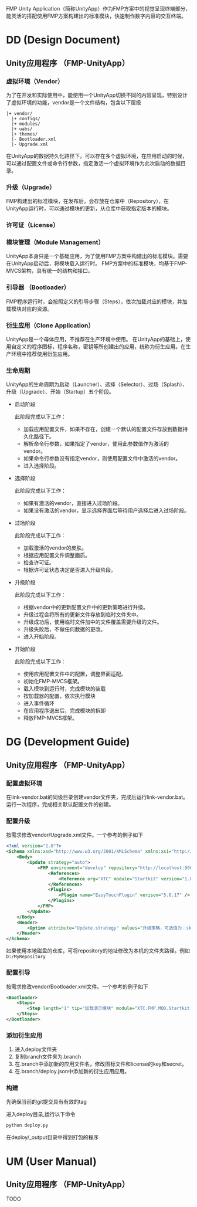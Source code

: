 FMP Unity Application（简称UnityApp）作为FMP方案中的视觉呈现终端部分，能灵活的搭配使用FMP方案构建出的标准模块，快速制作数字内容的交互终端。

# DD (Design Document)

## Unity应用程序 （FMP-UnityApp）

### 虚拟环境（Vendor）

为了在开发和实际使用中，能使用一个UnityApp切换不同的内容呈现，特别设计了虚拟环境的功能，vendor是一个文件结构，包含以下层级

```
|+ vendor/
  |+ configs/
  |+ modules/
  |+ uabs/
  |+ themes/
  |- Bootloader.xml
  |- Upgrade.xml
```

在UnityApp的数据持久化路径下，可以存在多个虚拟环境，在应用启动的时候，可以通过配置文件或命令行参数，指定激活一个虚拟环境作为此次启动的数据目录。

### 升级（Upgrade）

FMP构建出的标准模块，在发布后，会存放在仓库中（Repository），在UnityApp运行时，可以通过模块的更新，从仓库中获取指定版本的模块。


### 许可证（License）

### 模块管理（Module Management）

UnityApp本身只是一个基础应用，为了使用FMP方案中构建出的标准模块。需要在UnityApp启动后，将模块载入运行时。
FMP方案中的标准模块，均基于FMP-MVCS架构，具有统一的结构和接口。

### 引导器 （Bootloader）

FMP程序运行时，会按照定义的引导步骤（Steps），依次加载对应的模块，并加载模块对应的资源。

### 衍生应用（Clone Application）

UnityApp是一个母体应用，不推荐在生产环境中使用。
在UnityApp的基础上，使用自定义的程序图标，程序名称，密钥等所创建出的应用，统称为衍生应用。在生产环境中推荐使用衍生应用。

### 生命周期

UnityApp的生命周期为启动（Launcher）、选择（Selector）、过场（Splash）、升级（Upgrade）、开始（Startup）五个阶段。

- 启动阶段

  此阶段完成以下工作：
  - 加载应用配置文件，如果不存在，创建一个默认的配置文件存放到数据持久化路径下。
  - 解析命令行参数，如果指定了vendor，使用此参数值作为激活的vendor。
  - 如果命令行参数没有指定vendor，则使用配置文件中激活的vendor。
  - 进入选择阶段。

- 选择阶段

  此阶段完成以下工作：
  - 如果有激活的vendor，直接进入过场阶段。
  - 如果没有激活的vendor，显示选择界面后等待用户选择后进入过场阶段。

- 过场阶段

  此阶段完成以下工作：
  - 加载激活的vendor的皮肤。
  - 根据应用配置文件调整画质。
  - 检查许可证。
  - 根据许可证状态决定是否进入升级阶段。

- 升级阶段

  此阶段完成以下工作：
  - 根据vendor中的更新配置文件中的更新策略进行升级。
  - 升级过程会将所有的更新文件存放到临时文件夹中。
  - 升级成功后，使用临时文件加中的文件覆盖需要升级的文件。
  - 升级失败后，不做任何数据的更改。
  - 进入开始阶段。

- 开始阶段

  此阶段完成以下工作：
  - 使用应用配置文件中的配置，调整界面适配。
  - 初始化FMP-MVCS框架。
  - 载入模块到运行时，完成模块的装载
  - 按加载器的配置，依次执行模块
  - 进入事件循环
  - 在应用程序退出后，完成模块的拆卸
  - 释放FMP-MVCS框架。

# DG (Development Guide)

## Unity应用程序 （FMP-UnityApp）

### 配置虚拟环境

在link-vendor.bat的同级目录创建vendor文件夹，完成后运行link-vendor.bat。
运行一次程序，完成相关默认配置文件的创建。

### 配置升级

按需求修改vendor/Upgrade.xml文件。一个参考的例子如下
```xml
<?xml version="1.0"?>
<Schema xmlns:xsd="http://www.w3.org/2001/XMLSchema" xmlns:xsi="http://www.w3.org/2001/XMLSchema-instance">
    <Body>
        <Update strategy="auto">
            <FMP environment="develop" repository="http://localhost:9000/fmp.repository">
                <References>
                    <Reference org="XTC" module="Startkit" version="1.0.0"/>
                </References>
                <Plugins>
                    <Plugin name="EasyTouchPlugin" verison="5.0.17" />
                </Plugins>
            </FMP>
        </Update>
    </Body>
    <Header>
        <Option attribute="Update.strategy" values="升级策略，可选值为：skip, auto, manual" />
    </Header>
</Schema>
```

如果使用本地磁盘的仓库，可将repository的地址修改为本机的文件夹路径。例如 `D:/MyRepository`

### 配置引导

按需求修改vendor/Bootloader.xml文件。一个参考的例子如下
```xml
<Bootloader>
    <Steps>
        <Step length="1" tip="加载演示模块" module="XTC.FMP.MOD.Startkit.LIB.Unity"/>
    </Steps>
</Bootloader>
```

### 添加衍生应用

1. 进入deploy文件夹
2. 复制branch文件夹为.branch
3. 在.branch中添加新的应用文件名，修改图标文件和license的key和secret。
4. 在.branch/deploy.json中添加新的衍生应用应用。

### 构建

先确保当前的git提交具有有效的tag

进入deploy目录,运行以下命令

```bash
python deploy.py
```

在deploy/_output目录中得到打包的程序

# UM (User Manual)

## Unity应用程序 （FMP-UnityApp）

TODO
